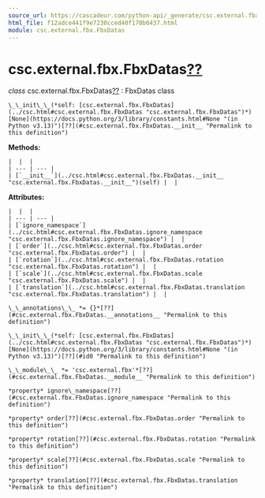 ```yaml
---
source_url: https://cascadeur.com/python-api/_generate/csc.external.fbx.FbxDatas.html
html_file: f12adce441f9e7230cced40f170b0437.html
module: csc.external.fbx.FbxDatas
---
```


# csc.external.fbx.FbxDatas[??](#csc-external-fbx-fbxdatas "Permalink to this heading")

*class* csc.external.fbx.FbxDatas[??](#csc.external.fbx.FbxDatas "Permalink to this definition")
:   FbxDatas class

    \_\_init\_\_(*self: [csc.external.fbx.FbxDatas](../csc.html#csc.external.fbx.FbxDatas "csc.external.fbx.FbxDatas")*)  [None](https://docs.python.org/3/library/constants.html#None "(in Python v3.13)")[??](#csc.external.fbx.FbxDatas.__init__ "Permalink to this definition")

    
**Methods:**

    |  |  |
    | --- | --- |
    | [`__init__`](../csc.html#csc.external.fbx.FbxDatas.__init__ "csc.external.fbx.FbxDatas.__init__")(self) |  |

    
**Attributes:**

    |  |  |
    | --- | --- |
    | [`ignore_namespace`](../csc.html#csc.external.fbx.FbxDatas.ignore_namespace "csc.external.fbx.FbxDatas.ignore_namespace") |  |
    | [`order`](../csc.html#csc.external.fbx.FbxDatas.order "csc.external.fbx.FbxDatas.order") |  |
    | [`rotation`](../csc.html#csc.external.fbx.FbxDatas.rotation "csc.external.fbx.FbxDatas.rotation") |  |
    | [`scale`](../csc.html#csc.external.fbx.FbxDatas.scale "csc.external.fbx.FbxDatas.scale") |  |
    | [`translation`](../csc.html#csc.external.fbx.FbxDatas.translation "csc.external.fbx.FbxDatas.translation") |  |

    \_\_annotations\_\_ *= {}*[??](#csc.external.fbx.FbxDatas.__annotations__ "Permalink to this definition")

    \_\_init\_\_(*self: [csc.external.fbx.FbxDatas](../csc.html#csc.external.fbx.FbxDatas "csc.external.fbx.FbxDatas")*)  [None](https://docs.python.org/3/library/constants.html#None "(in Python v3.13)")[??](#id0 "Permalink to this definition")

    \_\_module\_\_ *= 'csc.external.fbx'*[??](#csc.external.fbx.FbxDatas.__module__ "Permalink to this definition")

    *property* ignore\_namespace[??](#csc.external.fbx.FbxDatas.ignore_namespace "Permalink to this definition")

    *property* order[??](#csc.external.fbx.FbxDatas.order "Permalink to this definition")

    *property* rotation[??](#csc.external.fbx.FbxDatas.rotation "Permalink to this definition")

    *property* scale[??](#csc.external.fbx.FbxDatas.scale "Permalink to this definition")

    *property* translation[??](#csc.external.fbx.FbxDatas.translation "Permalink to this definition")